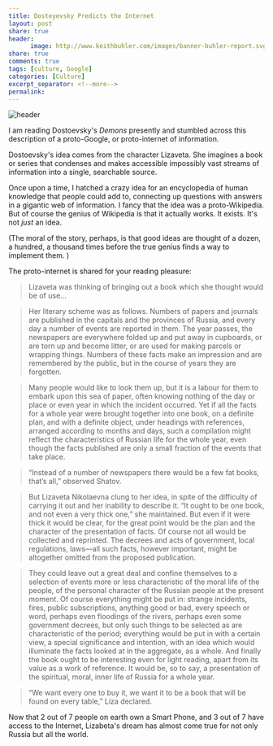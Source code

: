 ```yaml
---
title: Dosteyevsky Predicts the Internet
layout: post
share: true
header:
      image: http://www.keithbuhler.com/images/banner-buhler-report.svg
share: true
comments: true
tags: [culture, Google]
categories: [Culture]
excerpt_separator: <!--more-->
permalink: 
---
```


![header](https://c.pxhere.com/photos/04/43/books_encyclopedias_reading_learning_old_antique_knowledge_writing-860294.jpg!d)


I am reading Dostoevsky's *Demons* presently and stumbled across this description of a proto-Google, or proto-internet of information. 

Dostoevsky's idea comes from the character Lizaveta. She imagines a book or series that condenses and makes accessible impossibly vast streams of information into a single, searchable source. 

Once upon a time, I hatched a crazy idea for an encyclopedia of human knowledge that people could add to, connecting up questions with answers in a gigantic web of information. I fancy that the idea was a proto-Wikipedia. But of course the genius of Wikipedia is that it actually works. It exists. It's not *just* an idea. 


(The moral of the story, perhaps, is that good ideas are thought of a dozen, a hundred, a thousand times before the true genius finds a way to implement them. )

The proto-internet is shared for your reading pleasure: 



>Lizaveta was thinking of bringing out a book which she thought would be of use... 

>Her literary scheme was as follows. Numbers of papers and journals are published in the capitals and the provinces of Russia, and every day a number of events are reported in them. The year passes, the newspapers are everywhere folded up and put away in cupboards, or are torn up and become litter, or are used for making parcels or wrapping things. Numbers of these facts make an impression and are remembered by the public, but in the course of years they are forgotten. 


<!--more-->


>Many people would like to look them up, but it is a labour for them to embark upon this sea of paper, often knowing nothing of the day or place or even year in which the incident occurred. Yet if all the facts for a whole year were brought together into one book, on a definite plan, and with a definite object, under headings with references, arranged according to months and days, such a compilation might reflect the characteristics of Russian life for the whole year, even though the facts published are only a small fraction of the events that take place.

>“Instead of a number of newspapers there would be a few fat books, that’s all,” observed Shatov.

>But Lizaveta Nikolaevna clung to her idea, in spite of the difficulty of carrying it out and her inability to describe it. “It ought to be one book, and not even a very thick one,” she maintained. But even if it were thick it would be clear, for the great point would be the plan and the character of the presentation of facts. Of course not all would be collected and reprinted. The decrees and acts of government, local regulations, laws—all such facts, however important, might be altogether omitted from the proposed publication. 

>They could leave out a great deal and confine themselves to a selection of events more or less characteristic of the moral life of the people, of the personal character of the Russian people at the present moment. Of course everything might be put in: strange incidents, fires, public subscriptions, anything good or bad, every speech or word, perhaps even floodings of the rivers, perhaps even some government decrees, but only such things to be selected as are characteristic of the period; everything would be put in with a certain view, a special significance and intention, with an idea which would illuminate the facts looked at in the aggregate, as a whole. And finally the book ought to be interesting even for light reading, apart from its value as a work of reference. It would be, so to say, a presentation of the spiritual, moral, inner life of Russia for a whole year.

>“We want every one to buy it, we want it to be a book that will be found on every table,” Liza declared.

Now that 2 out of 7 people on earth own a Smart Phone, and 3 out of 7 have access to the Internet, Lizabeta's dream has almost come true for not only Russia but all the world. 

